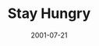 ---
layout: message
category: message
series: "Counter-Cultural"
title: "Stay Hungry"
date: 2001-07-21
audio-description: "Jesus turned our established cultural wisdom upside down. Let's dig into His counter-cultural words. "
audio: ""
audio-title: "Stay Hungry"
audio-duration: ":"
---